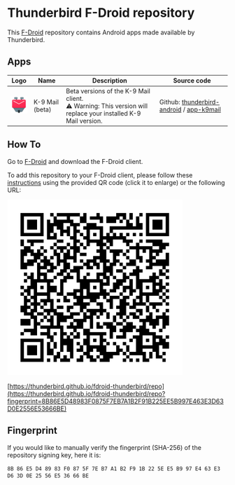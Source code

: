 # Thunderbird F-Droid repository

This [F-Droid](https://f-droid.org/) repository contains Android apps made available by Thunderbird.

## Apps

| Logo                                                                                               | Name            | Description                                                                                                        | Source code                                                                                                                                                               |
|----------------------------------------------------------------------------------------------------|-----------------|--------------------------------------------------------------------------------------------------------------------|---------------------------------------------------------------------------------------------------------------------------------------------------------------------------|
| <img src="public/assets/logo-k9mail.png" alt="K-9 Mail App Logo" style="width:50px; height:auto;"> | K-9 Mail (beta) | Beta versions of the K-9 Mail client. <br/> ⚠️ Warning: This version will replace your installed K-9 Mail version. | Github: [thunderbird-android](https://github.com/thunderbird/thunderbird-android) / [app-k9mail](https://github.com/thunderbird/thunderbird-android/tree/main/app-k9mail) |

## How To

Go to [F-Droid](https://f-droid.org/) and download the F-Droid client.

To add this repository to your F-Droid client, please follow these [instructions](https://f-droid.org/tutorials/add-repo/) using the provided QR code (click it to enlarge) or the following URL:

<a href="public/assets/qrcode.png" title="QR code"><img src="public/assets/qrcode.png" alt="QR code" style="width:400px; height:auto;"></a>

[https://thunderbird.github.io/fdroid-thunderbird/repo](https://thunderbird.github.io/fdroid-thunderbird/repo?fingerprint=8B86E5D48983F0875F7EB7A1B2F91B225EE5B997E463E3D63D0E2556E53666BE)

## Fingerprint

If you would like to manually verify the fingerprint (SHA-256) of the repository signing key, here it is:

```
8B 86 E5 D4 89 83 F0 87 5F 7E B7 A1 B2 F9 1B 22 5E E5 B9 97 E4 63 E3 D6 3D 0E 25 56 E5 36 66 BE
```
